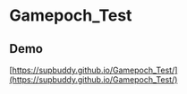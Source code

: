 # Gamepoch_Test

## Demo
[https://supbuddy.github.io/Gamepoch_Test/](https://supbuddy.github.io/Gamepoch_Test/)